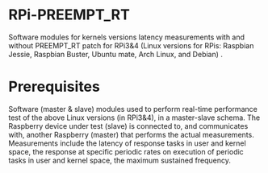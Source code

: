# RPi-PREEMPT_RT
Software modules for kernels versions latency measurements with and without PREEMPT_RT patch for RPi3&amp;4 (Linux versions  for RPis: Raspbian Jessie, Raspbian Buster, Ubuntu mate, Arch Linux, and Debian) .

# Prerequisites

Software (master & slave) modules used to perform real-time performance test of the above Linux versions (in RPi3&4), in a master-slave schema. The Raspberry device under test (slave) is connected to, and communicates with, another Raspberry (master) that performs the actual measurements. Measurements include the latency of response tasks in user and kernel space, the response at specific periodic rates on execution of periodic tasks in user and kernel space, the maximum sustained frequency.
